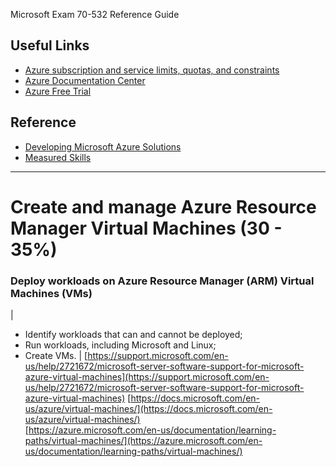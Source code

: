 Microsoft Exam 70-532 Reference Guide

## Useful Links

* [Azure subscription and service limits, quotas, and constraints](
http://azure.microsoft.com/en-us/documentation/articles/azure-subscription-service-limits/)
* [Azure Documentation Center](http://azure.microsoft.com/en-us/documentation/)
* [Azure Free Trial](http://azure.microsoft.com/en-us/pricing/free-trial/)

## Reference

* [Developing Microsoft Azure Solutions](https://www.microsoft.com/en-us/learning/exam-70-532.aspx)
* [Measured Skills](https://www.microsoft.com/en-us/learning/exam-70-532.aspx#question-types)

***

# Create and manage Azure Resource Manager Virtual Machines (30 - 35%)

### Deploy workloads on Azure Resource Manager (ARM) Virtual Machines (VMs) 

| 
* Identify workloads that can and cannot be deployed; 
* Run workloads, including Microsoft and Linux;
* Create VMs. | 
[https://support.microsoft.com/en-us/help/2721672/microsoft-server-software-support-for-microsoft-azure-virtual-machines](https://support.microsoft.com/en-us/help/2721672/microsoft-server-software-support-for-microsoft-azure-virtual-machines)
[https://docs.microsoft.com/en-us/azure/virtual-machines/](https://docs.microsoft.com/en-us/azure/virtual-machines/) <br/> [https://azure.microsoft.com/en-us/documentation/learning-paths/virtual-machines/](https://azure.microsoft.com/en-us/documentation/learning-paths/virtual-machines/)

 
